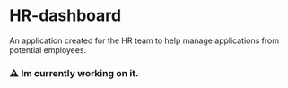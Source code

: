# HR-dashboard
 An application created for the HR team to help manage applications from potential employees.
### :warning: Im currently working on it.
